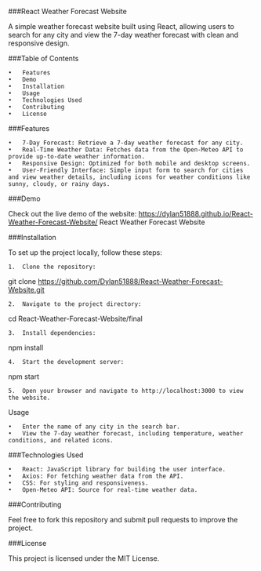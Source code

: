 

###React Weather Forecast Website

A simple weather forecast website built using React, allowing users to search for any city and view the 7-day weather forecast with clean and responsive design.

###Table of Contents

	•	Features
	•	Demo
	•	Installation
	•	Usage
	•	Technologies Used
	•	Contributing
	•	License

###Features

	•	7-Day Forecast: Retrieve a 7-day weather forecast for any city.
	•	Real-Time Weather Data: Fetches data from the Open-Meteo API to provide up-to-date weather information.
	•	Responsive Design: Optimized for both mobile and desktop screens.
	•	User-Friendly Interface: Simple input form to search for cities and view weather details, including icons for weather conditions like sunny, cloudy, or rainy days.

###Demo

Check out the live demo of the website: https://dylan51888.github.io/React-Weather-Forecast-Website/
React Weather Forecast Website

###Installation

To set up the project locally, follow these steps:

	1.	Clone the repository:

git clone https://github.com/Dylan51888/React-Weather-Forecast-Website.git


	2.	Navigate to the project directory:

cd React-Weather-Forecast-Website/final


	3.	Install dependencies:

npm install


	4.	Start the development server:

npm start


	5.	Open your browser and navigate to http://localhost:3000 to view the website.

Usage

	•	Enter the name of any city in the search bar.
	•	View the 7-day weather forecast, including temperature, weather conditions, and related icons.

###Technologies Used

	•	React: JavaScript library for building the user interface.
	•	Axios: For fetching weather data from the API.
	•	CSS: For styling and responsiveness.
	•	Open-Meteo API: Source for real-time weather data.

###Contributing

Feel free to fork this repository and submit pull requests to improve the project.

###License

This project is licensed under the MIT License.


